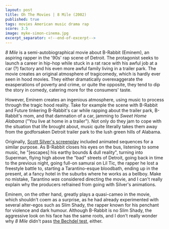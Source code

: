 ```yaml
---
layout: post
title: Oh The Movies | 8 Mile (2002)
published: true
tags: movies American music drama rap
score: 3.5
image: myke-simon-cinema.jpg
excerpt_separator: <!--end-of-excerpt-->
---
```

*8 Mile* is a semi-autobiographical movie about B-Rabbit (Eminem), an aspiring rapper in the '90s' rap scene of Detroit. The protagonist seeks to launch a career in hip-hop while stuck in a rat race with his awful job at a car (?) factory and his even more awful family living in a trailer park. The movie creates an original atmosphere of tragicomedy, which is hardly ever seen in hood movies. They either dramatically overexaggerate the exasperations of poverty and crime, or quite the opposite, they tend to dip the story in comedy, catering more for the consumers' taste.
<!--end-of-excerpt-->

However, Eminem creates an ingenious atmosphere, using music to process through the tragic hood reality. Take for example the scene with B-Rabbit and Future tinkering B-Rabbit's car while rapping about the trailer park, B-Rabbit's mom, and that damnation of a car, jamming to *Sweet Home Alabama* ("You live at home in a trailer"). Not only do they jam to cope with the situation that life brought about, music quite literally takes them away from the godforsaken Detroit trailer park to the lush green hills of Alabama.

Originally, <a href="https://www.dailyscript.com/scripts/8MILE.pdf#page=18" target="_blank">Scott Silver's screenplay</a> included animated sequences for a similar purpose. As B-Rabbit closes his eyes on the bus, listening to some music, he "[escapes] his earthy bounds & dull reality", turning into Superman, flying high above the "bad" streets of Detroit, going back in time to the previous night, going full-on samurai on Lil Tic, the rapper he lost a freestyle battle to, starting a Tarantino-esque bloodbath, ending up in the present, at a fancy hotel in the suburbs where he works as a bellboy. Make no mistake, Tarantino *was* considered directing the movie, and I can't really explain why the producers refrained from going with Silver's animations.

Eminem, on the other hand, greatly plays a quasi-cameo in the movie, which shouldn't coem as a surprise, as he had already experimented with several alter-egos such as Slim Shady, the rapper known for his penchant for violence and dark humour. Although B-Rabbit is no Slim Shady, the aggressive look on his face has the same roots, and I don't really wonder why *8 Mile* didn't pass <a href="https://bechdeltest.com/view/2545/8_mile" target="_blank">the Bechdel test</a>, either.